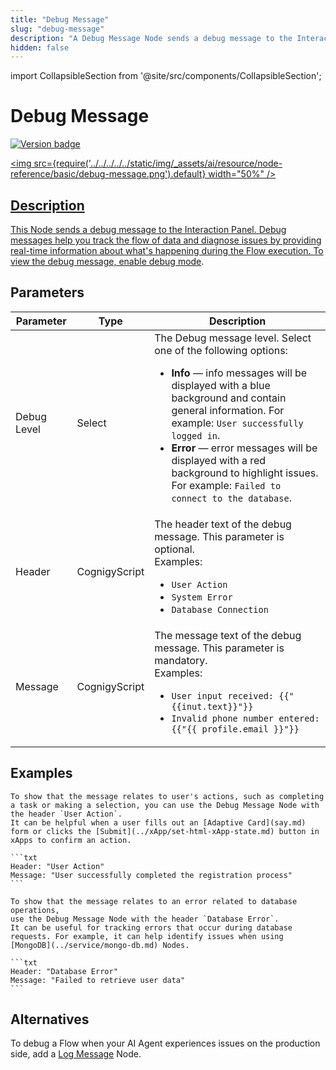```yaml
---
title: "Debug Message" 
slug: "debug-message" 
description: "A Debug Message Node sends a debug message to the Interaction Panel."
hidden: false 
---
```

import CollapsibleSection from '@site/src/components/CollapsibleSection';


# Debug Message

<a href="../../../../release-notes/4.84.md" /><img src="https://img.shields.io/badge/Added in-v4.84-blue.svg" alt="Version badge" />

<img src={require('../../../../../static/img/_assets/ai/resource/node-reference/basic/debug-message.png').default} width="50%" />

## Description

This Node sends a debug message to the Interaction Panel.
Debug messages help
you track the flow of data and diagnose issues
by providing real-time information about what's happening during the Flow execution.
To view the debug message, enable [debug mode](../../../test/interaction-panel/overview.md#debug-mode). 

## Parameters

| Parameter   | Type          | Description                                                                                                                                                                                                                                                                                                                                                                     |
|-------------|---------------|---------------------------------------------------------------------------------------------------------------------------------------------------------------------------------------------------------------------------------------------------------------------------------------------------------------------------------------------------------------------------------|
| Debug Level | Select        | The Debug message level. Select one of the following options:<ul><li>**Info** — info messages will be displayed with a blue background and contain general information. For example: `User successfully logged in`.</li><li>**Error** — error messages will be displayed with a red background to highlight issues. For example: `Failed to connect to the database`.</li></ul> |
| Header      | CognigyScript | The header text of the debug message. This parameter is optional.<br/>Examples:<ul><li>`User Action`</li><li>`System Error`</li><li>`Database Connection`</li></ul>                                                                                                                                                                                                             |
| Message     | CognigyScript | The message text of the debug message. This parameter is mandatory.<br/>Examples:<ul><li>`User input received: {{"{{inut.text}}"}}`</li><li>`Invalid phone number entered: {{"{{ profile.email }}"}}`</li></ul>                                                                                                                                                                 |

## Examples

<CollapsibleSection title="Info Message">

    To show that the message relates to user's actions, such as completing a task or making a selection, you can use the Debug Message Node with the header `User Action`. 
    It can be helpful when a user fills out an [Adaptive Card](say.md) form or clicks the [Submit](../xApp/set-html-xApp-state.md) button in xApps to confirm an action.
    
    ```txt
    Header: "User Action"
    Message: "User successfully completed the registration process"
    ```
    

</CollapsibleSection>


<CollapsibleSection title="Error Message">

    To show that the message relates to an error related to database operations,
    use the Debug Message Node with the header `Database Error`.
    It can be useful for tracking errors that occur during database requests. For example, it can help identify issues when using [MongoDB](../service/mongo-db.md) Nodes.
    
    ```txt
    Header: "Database Error"
    Message: "Failed to retrieve user data"
    ```
    

</CollapsibleSection>


## Alternatives

To debug a Flow when your AI Agent experiences issues on the production side, add a [Log Message](../other-nodes/log-message.md) Node.